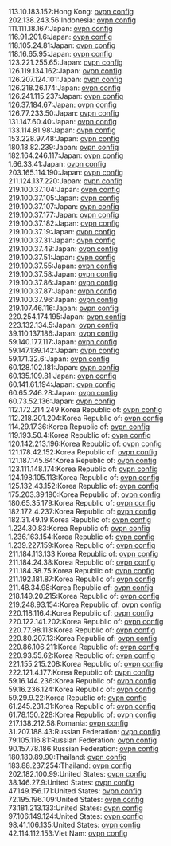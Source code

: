 113.10.183.152:Hong Kong: [ovpn config](vpn/113_10_183_152.ovpn)  
202.138.243.56:Indonesia: [ovpn config](vpn/202_138_243_56.ovpn)  
111.111.18.167:Japan: [ovpn config](vpn/111_111_18_167.ovpn)  
116.91.201.6:Japan: [ovpn config](vpn/116_91_201_6.ovpn)  
118.105.24.81:Japan: [ovpn config](vpn/118_105_24_81.ovpn)  
118.16.65.95:Japan: [ovpn config](vpn/118_16_65_95.ovpn)  
123.221.255.65:Japan: [ovpn config](vpn/123_221_255_65.ovpn)  
126.119.134.162:Japan: [ovpn config](vpn/126_119_134_162.ovpn)  
126.207.124.101:Japan: [ovpn config](vpn/126_207_124_101.ovpn)  
126.218.26.174:Japan: [ovpn config](vpn/126_218_26_174.ovpn)  
126.241.115.237:Japan: [ovpn config](vpn/126_241_115_237.ovpn)  
126.37.184.67:Japan: [ovpn config](vpn/126_37_184_67.ovpn)  
126.77.233.50:Japan: [ovpn config](vpn/126_77_233_50.ovpn)  
131.147.60.40:Japan: [ovpn config](vpn/131_147_60_40.ovpn)  
133.114.81.98:Japan: [ovpn config](vpn/133_114_81_98.ovpn)  
153.228.97.48:Japan: [ovpn config](vpn/153_228_97_48.ovpn)  
180.18.82.239:Japan: [ovpn config](vpn/180_18_82_239.ovpn)  
182.164.246.117:Japan: [ovpn config](vpn/182_164_246_117.ovpn)  
1.66.33.41:Japan: [ovpn config](vpn/1_66_33_41.ovpn)  
203.165.114.190:Japan: [ovpn config](vpn/203_165_114_190.ovpn)  
211.124.137.220:Japan: [ovpn config](vpn/211_124_137_220.ovpn)  
219.100.37.104:Japan: [ovpn config](vpn/219_100_37_104.ovpn)  
219.100.37.105:Japan: [ovpn config](vpn/219_100_37_105.ovpn)  
219.100.37.107:Japan: [ovpn config](vpn/219_100_37_107.ovpn)  
219.100.37.177:Japan: [ovpn config](vpn/219_100_37_177.ovpn)  
219.100.37.182:Japan: [ovpn config](vpn/219_100_37_182.ovpn)  
219.100.37.19:Japan: [ovpn config](vpn/219_100_37_19.ovpn)  
219.100.37.31:Japan: [ovpn config](vpn/219_100_37_31.ovpn)  
219.100.37.49:Japan: [ovpn config](vpn/219_100_37_49.ovpn)  
219.100.37.51:Japan: [ovpn config](vpn/219_100_37_51.ovpn)  
219.100.37.55:Japan: [ovpn config](vpn/219_100_37_55.ovpn)  
219.100.37.58:Japan: [ovpn config](vpn/219_100_37_58.ovpn)  
219.100.37.86:Japan: [ovpn config](vpn/219_100_37_86.ovpn)  
219.100.37.87:Japan: [ovpn config](vpn/219_100_37_87.ovpn)  
219.100.37.96:Japan: [ovpn config](vpn/219_100_37_96.ovpn)  
219.107.46.116:Japan: [ovpn config](vpn/219_107_46_116.ovpn)  
220.254.174.195:Japan: [ovpn config](vpn/220_254_174_195.ovpn)  
223.132.134.5:Japan: [ovpn config](vpn/223_132_134_5.ovpn)  
39.110.137.186:Japan: [ovpn config](vpn/39_110_137_186.ovpn)  
59.140.177.117:Japan: [ovpn config](vpn/59_140_177_117.ovpn)  
59.147.139.142:Japan: [ovpn config](vpn/59_147_139_142.ovpn)  
59.171.32.6:Japan: [ovpn config](vpn/59_171_32_6.ovpn)  
60.128.102.181:Japan: [ovpn config](vpn/60_128_102_181.ovpn)  
60.135.109.81:Japan: [ovpn config](vpn/60_135_109_81.ovpn)  
60.141.61.194:Japan: [ovpn config](vpn/60_141_61_194.ovpn)  
60.65.246.28:Japan: [ovpn config](vpn/60_65_246_28.ovpn)  
60.73.52.136:Japan: [ovpn config](vpn/60_73_52_136.ovpn)  
112.172.214.249:Korea Republic of: [ovpn config](vpn/112_172_214_249.ovpn)  
112.218.201.204:Korea Republic of: [ovpn config](vpn/112_218_201_204.ovpn)  
114.29.17.36:Korea Republic of: [ovpn config](vpn/114_29_17_36.ovpn)  
119.193.50.4:Korea Republic of: [ovpn config](vpn/119_193_50_4.ovpn)  
120.142.213.196:Korea Republic of: [ovpn config](vpn/120_142_213_196.ovpn)  
121.178.42.152:Korea Republic of: [ovpn config](vpn/121_178_42_152.ovpn)  
121.187.145.64:Korea Republic of: [ovpn config](vpn/121_187_145_64.ovpn)  
123.111.148.174:Korea Republic of: [ovpn config](vpn/123_111_148_174.ovpn)  
124.198.105.113:Korea Republic of: [ovpn config](vpn/124_198_105_113.ovpn)  
125.132.43.152:Korea Republic of: [ovpn config](vpn/125_132_43_152.ovpn)  
175.203.39.190:Korea Republic of: [ovpn config](vpn/175_203_39_190.ovpn)  
180.65.35.179:Korea Republic of: [ovpn config](vpn/180_65_35_179.ovpn)  
182.172.4.237:Korea Republic of: [ovpn config](vpn/182_172_4_237.ovpn)  
182.31.49.19:Korea Republic of: [ovpn config](vpn/182_31_49_19.ovpn)  
1.224.30.83:Korea Republic of: [ovpn config](vpn/1_224_30_83.ovpn)  
1.236.163.154:Korea Republic of: [ovpn config](vpn/1_236_163_154.ovpn)  
1.239.227.159:Korea Republic of: [ovpn config](vpn/1_239_227_159.ovpn)  
211.184.113.133:Korea Republic of: [ovpn config](vpn/211_184_113_133.ovpn)  
211.184.24.38:Korea Republic of: [ovpn config](vpn/211_184_24_38.ovpn)  
211.184.38.75:Korea Republic of: [ovpn config](vpn/211_184_38_75.ovpn)  
211.192.181.87:Korea Republic of: [ovpn config](vpn/211_192_181_87.ovpn)  
211.48.34.98:Korea Republic of: [ovpn config](vpn/211_48_34_98.ovpn)  
218.149.20.215:Korea Republic of: [ovpn config](vpn/218_149_20_215.ovpn)  
219.248.93.154:Korea Republic of: [ovpn config](vpn/219_248_93_154.ovpn)  
220.118.116.4:Korea Republic of: [ovpn config](vpn/220_118_116_4.ovpn)  
220.122.141.202:Korea Republic of: [ovpn config](vpn/220_122_141_202.ovpn)  
220.77.98.113:Korea Republic of: [ovpn config](vpn/220_77_98_113.ovpn)  
220.80.207.13:Korea Republic of: [ovpn config](vpn/220_80_207_13.ovpn)  
220.86.106.211:Korea Republic of: [ovpn config](vpn/220_86_106_211.ovpn)  
220.93.55.62:Korea Republic of: [ovpn config](vpn/220_93_55_62.ovpn)  
221.155.215.208:Korea Republic of: [ovpn config](vpn/221_155_215_208.ovpn)  
222.121.4.177:Korea Republic of: [ovpn config](vpn/222_121_4_177.ovpn)  
59.16.144.236:Korea Republic of: [ovpn config](vpn/59_16_144_236.ovpn)  
59.16.236.124:Korea Republic of: [ovpn config](vpn/59_16_236_124.ovpn)  
59.29.9.22:Korea Republic of: [ovpn config](vpn/59_29_9_22.ovpn)  
61.245.231.31:Korea Republic of: [ovpn config](vpn/61_245_231_31.ovpn)  
61.78.150.228:Korea Republic of: [ovpn config](vpn/61_78_150_228.ovpn)  
217.138.212.58:Romania: [ovpn config](vpn/217_138_212_58.ovpn)  
31.207.188.43:Russian Federation: [ovpn config](vpn/31_207_188_43.ovpn)  
79.105.116.81:Russian Federation: [ovpn config](vpn/79_105_116_81.ovpn)  
90.157.78.186:Russian Federation: [ovpn config](vpn/90_157_78_186.ovpn)  
180.180.89.90:Thailand: [ovpn config](vpn/180_180_89_90.ovpn)  
183.88.237.254:Thailand: [ovpn config](vpn/183_88_237_254.ovpn)  
202.182.100.99:United States: [ovpn config](vpn/202_182_100_99.ovpn)  
38.146.27.9:United States: [ovpn config](vpn/38_146_27_9.ovpn)  
47.149.156.171:United States: [ovpn config](vpn/47_149_156_171.ovpn)  
72.195.196.109:United States: [ovpn config](vpn/72_195_196_109.ovpn)  
73.181.213.133:United States: [ovpn config](vpn/73_181_213_133.ovpn)  
97.106.149.124:United States: [ovpn config](vpn/97_106_149_124.ovpn)  
98.41.106.135:United States: [ovpn config](vpn/98_41_106_135.ovpn)  
42.114.112.153:Viet Nam: [ovpn config](vpn/42_114_112_153.ovpn)  
